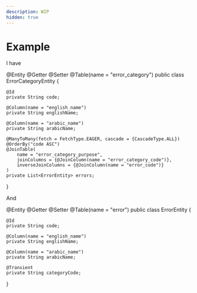 ```yaml
---
description: WIP
hidden: true
---
```


# Example

I have

@Entity @Getter @Setter @Table(name = "error\_category") public class ErrorCategoryEntity {

```
@Id
private String code;

@Column(name = "english_name")
private String englishName;

@Column(name = "arabic_name")
private String arabicName;

@ManyToMany(fetch = FetchType.EAGER, cascade = {CascadeType.ALL})
@OrderBy("code ASC")
@JoinTable(
    name = "error_category_purpose",
    joinColumns = {@JoinColumn(name = "error_category_code")},
    inverseJoinColumns = {@JoinColumn(name = "error_code")}
)
private List<ErrorEntity> errors;
```

}

And

@Entity @Getter @Setter @Table(name = "error") public class ErrorEntity {

```
@Id
private String code;

@Column(name = "english_name")
private String englishName;

@Column(name = "arabic_name")
private String arabicName;

@Transient
private String categoryCode;
```

}

